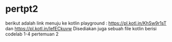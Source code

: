 # pertpt2
berikut adalah link menuju ke kotlin playground : https://pl.kotl.in/KhSw9r1sT dan https://pl.kotl.in/IefECkuvw
Disediakan juga sebuah file kotlin berisi codelab 1-4 pertemuan 2
